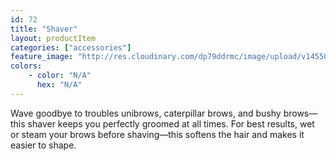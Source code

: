 ```yaml
---
id: 72
title: "Shaver"
layout: productItem
categories: ["accessories"]
feature_image: "http://res.cloudinary.com/dp79ddrmc/image/upload/v1455006447/products/shaver.jpg"
colors:
    - color: "N/A"
      hex: "N/A"
---
```

Wave goodbye to troubles unibrows, caterpillar brows, and bushy brows—this shaver keeps you perfectly groomed at all times. For best results, wet or steam your brows before shaving—this softens the hair and makes it easier to shape.
